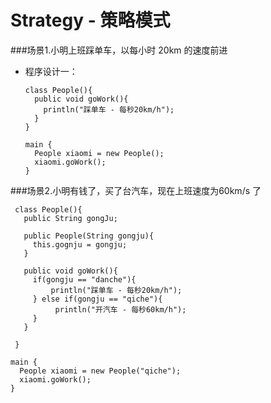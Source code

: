 # Strategy - 策略模式

###场景1.小明上班踩单车，以每小时 20km 的速度前进


* 程序设计一：

  ```
  class People(){
    public void goWork(){
      println("踩单车 - 每秒20km/h");
    }
  }
  ```
  ```
  main {
    People xiaomi = new People();
    xiaomi.goWork(); 
  }
  ```

###场景2.小明有钱了，买了台汽车，现在上班速度为60km/s 了

 ```
  class People(){
    public String gongJu;
  
    public People(String gongju){
      this.gognju = gongju;
    }
 ```
    
 ```
    public void goWork(){
      if(gongju == "danche"){
          println("踩单车 - 每秒20km/h");
      } else if(gongju == "qiche"){
           println("开汽车 - 每秒60km/h");
      }
    }
    
  }
  ```
  ```
  main {
    People xiaomi = new People("qiche");
    xiaomi.goWork(); 
  }
  ```